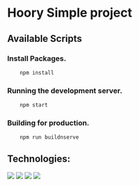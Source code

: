 # Hoory Simple project


## Available Scripts

### Install Packages.

```bash
    npm install
```

### Running the development server.

```bash
    npm start
```

### Building for production.

```bash
    npm run buildnserve
```

## Technologies:
![](https://img.shields.io/badge/-ReactJs-61DAFB?logo=react&logoColor=007acc&style=flat-square&color=61DBFB)
![](https://img.shields.io/badge/-TypeScript-61DAFB?logo=typescript&logoColor=white&style=flat-square&color=007acc)
![](https://img.shields.io/badge/-StyledComponent-61DAFB?logo=tailwind&logoColor=white&style=flat-square&color=007acc)
![](https://img.shields.io/badge/-sass-61DAFB?logo=sass&logoColor=cf649a&style=flat-square&color=fff)
